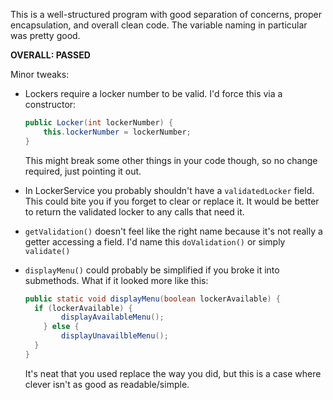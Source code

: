 This is a well-structured program with good separation of concerns, proper encapsulation, and overall clean code. The variable naming in particular was pretty good.

**OVERALL: PASSED**

Minor tweaks:

* Lockers require a locker number to be valid. I'd force this via a constructor:
  ```java
  public Locker(int lockerNumber) {
      this.lockerNumber = lockerNumber;
  }
  ```

  This might break some other things in your code though, so no change required, just pointing it out.

* In LockerService you probably shouldn't have a `validatedLocker` field. This could bite you if you forget to clear or replace it. It would be better to return the validated locker to any calls that need it.

* `getValidation()` doesn't feel like the right name because it's not really a getter accessing a field. I'd name this `doValidation()` or simply `validate()`

* `displayMenu()` could probably be simplified if you broke it into submethods. What if it looked more like this:

  ```java
  public static void displayMenu(boolean lockerAvailable) {
  	if (lockerAvailable) {
          displayAvailableMenu();
      } else {
          displayUnavailbleMenu();
  	}
  }
  ```

  It's neat that you used replace the way you did, but this is a case where clever isn't as good as readable/simple.